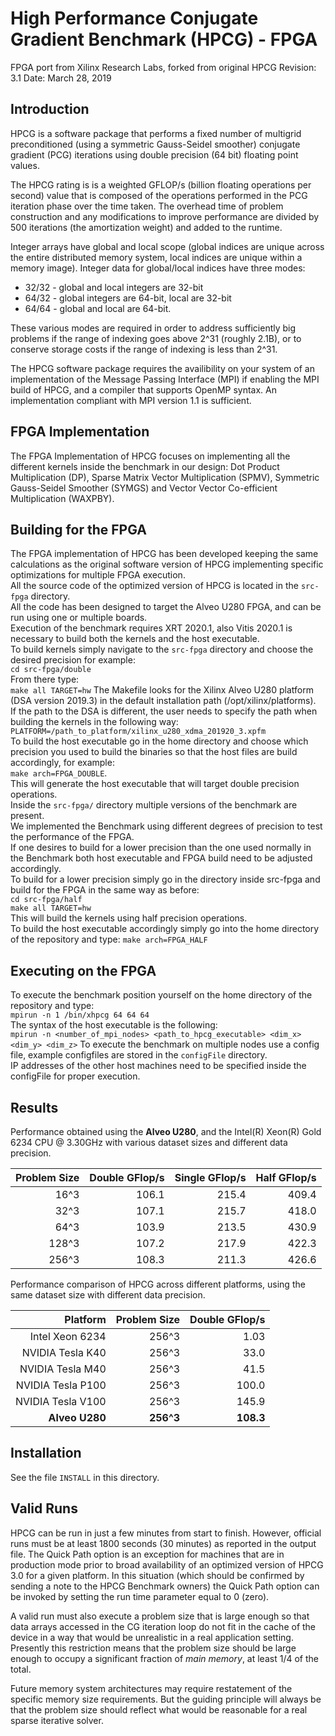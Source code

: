 

# High Performance Conjugate Gradient Benchmark (HPCG) - FPGA #


FPGA port from Xilinx Research Labs, forked from original HPCG Revision: 3.1 Date: March 28, 2019

## Introduction ##

HPCG is a software package that performs a fixed number of multigrid preconditioned
(using a symmetric Gauss-Seidel smoother) conjugate gradient (PCG) iterations using double
precision (64 bit) floating point values.

The HPCG rating is is a weighted GFLOP/s (billion floating operations per second) value
that is composed of the operations performed in the PCG iteration phase over
the time taken.  The overhead time of problem construction and any modifications to improve
performance are divided by 500 iterations (the amortization weight) and added to the runtime.

Integer arrays have global and local
scope (global indices are unique across the entire distributed memory system,
local indices are unique within a memory image).  Integer data for global/local
indices have three modes:

* 32/32 - global and local integers are 32-bit
* 64/32 - global integers are 64-bit, local are 32-bit
* 64/64 - global and local are 64-bit.

These various modes are required in order to address sufficiently big problems
if the range of indexing goes above 2^31 (roughly 2.1B), or to conserve storage
costs if the range of indexing is less than 2^31.

The  HPCG  software  package requires the availibility on your system of an
implementation of the  Message Passing Interface (MPI) if enabling the MPI
build of HPCG, and a compiler that supports OpenMP syntax. An implementation
compliant with MPI version 1.1 is sufficient.

## FPGA Implementation ##

The FPGA Implementation of HPCG focuses on implementing all the different kernels inside the benchmark in our design: Dot Product Multiplication (DP), Sparse Matrix Vector Multiplication (SPMV), Symmetric Gauss-Seidel Smoother (SYMGS) and Vector Vector Co-efficient Multiplication (WAXPBY).

<!-- ### Dot Product Multiplication Kenrel  ### -->

## Building for the FPGA ##

The FPGA implementation of HPCG has been developed keeping the same calculations as 
the original software version of HPCG implementing specific optimizations for multiple FPGA execution.<br/>
All the source code of the optimized version of HPCG is located in the `src-fpga` directory.<br/>
All the code has been designed to target the Alveo U280 FPGA, and can be run using one or multiple boards.<br/>
Execution of the benchmark requires XRT 2020.1, also Vitis 2020.1 is necessary to build both the kernels
and the host executable. <br/>
To build kernels simply navigate to the `src-fpga` directory and choose the desired precision for example: <br/>
`cd src-fpga/double`<br/>
From there type:<br/>
`make all TARGET=hw`
The Makefile looks for the Xilinx Alveo U280 platform (DSA version 2019.3) in the default installation path (/opt/xilinx/platforms).<br/>
If the path to the DSA is different, the user needs to specify the path when building the kernels in the following way:<br/>
`PLATFORM=/path_to_platform/xilinx_u280_xdma_201920_3.xpfm`<br/>
To build the host executable go in the home directory and choose which precision you used to build the binaries so 
that the host files are build accordingly, for example:<br/>
`make arch=FPGA_DOUBLE`.<br/>
This will generate the host executable that will target double precision operations.<br/>
Inside the `src-fpga/` directory multiple versions of the benchmark are present.<br/>
We implemented the Benchmark using different degrees of precision to test the performance of the FPGA.<br/>
If one desires to build for a lower precision than the one used normally in the Benchmark both host executable and FPGA build need to be adjusted accordingly.<br/>
To build for a lower precision simply go in the directory inside src-fpga and build for the FPGA in the same way as before:<br/>
`cd src-fpga/half`<br/>
`make all TARGET=hw`<br/>
This will build the kernels using half precision operations.<br/>
To build the host executable accordingly simply go into the home directory of the repository and type:
`make arch=FPGA_HALF`

## Executing on the FPGA ##

To execute the benchmark position yourself on the home directory of the repository and type:<br/>
`mpirun -n 1 /bin/xhpcg 64 64 64`<br/>
The syntax of the host executable is the following:<br/>
`mpirun -n <number_of_mpi_nodes> <path_to_hpcg_executable> <dim_x> <dim_y> <dim_z>`
To execute the benchmark on multiple nodes use a config file,
example configfiles are stored in the `configFile` directory.   
IP addresses of the other host machines need to be specified inside the configFile for proper execution.

## Results ##

Performance obtained using the **Alveo U280**, and the Intel(R) Xeon(R) Gold 6234 CPU @ 3.30GHz with various dataset sizes and different data precision.

| Problem Size 	| Double GFlop/s 	| Single GFlop/s 	| Half GFlop/s 		|
|----------:	|---------------:	|---------------:	|-----------------:	|
|   16^3  		|   106.1			|   215.4 			|	409.4		 	|
|   32^3  		|   107.1			|   215.7 			|	418.0		 	|
|   64^3  		|   103.9			|   213.5 			|	430.9		 	|
|   128^3  		|   107.2			|   217.9			|	422.3		 	|
|   256^3  		|   108.3			|   211.3		 	|	426.6		 	|


Performance comparison of HPCG across different platforms, using the same dataset size with different data precision.

| Platform 				| Problem Size 	| Double GFlop/s 	|
|------------------:	|----------:	|---------------:	|
|   Intel Xeon 6234		|   256^3  		|   1.03			|
|   NVIDIA Tesla K40 	|   256^3 		|   33.0			|
|  	NVIDIA Tesla M40	|   256^3 		|   41.5			|
|  	NVIDIA Tesla P100	|   256^3  		|   100.0			|
|  	NVIDIA Tesla V100	|   256^3  		|   145.9			|
|  **Alveo U280**		|   **256^3**	|   **108.3**		|


## Installation ##

See the file `INSTALL` in this directory.

## Valid Runs ##

HPCG can be run in just a few minutes from start to finish.  However, official
runs must be at least 1800 seconds (30 minutes) as reported in the output file.
The Quick Path option is an exception for machines that are in production mode
prior to broad availability of an optimized version of HPCG 3.0 for a given platform.
In this situation (which should be confirmed by sending a note to the HPCG Benchmark
owners) the Quick Path option can be invoked by setting the run time parameter equal
to 0 (zero).

A valid run must also execute a problem size that is large enough so that data
arrays accessed in the CG iteration loop do not fit in the cache of the device
in a way that would be unrealistic in a real application setting.  Presently this
restriction means that the problem size should be large enough to occupy a
significant fraction of *main memory*, at least 1/4 of the total.

Future memory system architectures may require restatement of the specific memory
size requirements.  But the guiding principle will always be that the problem
size should reflect what would be reasonable for a real sparse iterative solver.

